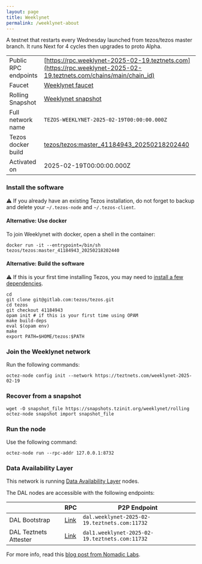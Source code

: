 ```yaml
---
layout: page
title: Weeklynet
permalink: /weeklynet-about
---
```


A testnet that restarts every Wednesday launched from tezos/tezos master branch. It runs Next for 4 cycles then upgrades to proto Alpha.

| | |
|-------|---------------------|
| Public RPC endpoints | [https://rpc.weeklynet-2025-02-19.teztnets.com](https://rpc.weeklynet-2025-02-19.teztnets.com/chains/main/chain_id)<br/> |
| Faucet | [Weeklynet faucet](https://faucet.weeklynet-2025-02-19.teztnets.com) |
| Rolling Snapshot | [Weeklynet snapshot](https://snapshots.tzinit.org/weeklynet/rolling) |
| Full network name | `TEZOS-WEEKLYNET-2025-02-19T00:00:00.000Z` |
| Tezos docker build | [tezos/tezos:master_41184943_20250218202440](https://hub.docker.com/r/tezos/tezos/tags?page=1&ordering=last_updated&name=master_41184943_20250218202440) |
| Activated on | 2025-02-19T00:00:00.000Z |





### Install the software

⚠️  If you already have an existing Tezos installation, do not forget to backup and delete your `~/.tezos-node` and `~/.tezos-client`.



#### Alternative: Use docker

To join Weeklynet with docker, open a shell in the container:

```
docker run -it --entrypoint=/bin/sh tezos/tezos:master_41184943_20250218202440
```


#### Alternative: Build the software

⚠️  If this is your first time installing Tezos, you may need to [install a few dependencies](https://tezos.gitlab.io/introduction/howtoget.html#setting-up-the-development-environment-from-scratch).

```
cd
git clone git@gitlab.com:tezos/tezos.git
cd tezos
git checkout 41184943
opam init # if this is your first time using OPAM
make build-deps
eval $(opam env)
make
export PATH=$HOME/tezos:$PATH
```

### Join the Weeklynet network

Run the following commands:

```
octez-node config init --network https://teztnets.com/weeklynet-2025-02-19

```


### Recover from a snapshot

```
wget -O snapshot_file https://snapshots.tzinit.org/weeklynet/rolling
octez-node snapshot import snapshot_file
```


### Run the node

Use the following command:

```
octez-node run --rpc-addr 127.0.0.1:8732
```




### Data Availability Layer

This network is running [Data Availability Layer](https://tezos.gitlab.io/shell/dal.html) nodes.


The DAL nodes are accessible with the following endpoints:

| | RPC | P2P Endpoint |
|------------|---------|--------------|
| DAL Bootstrap | [Link](https://dal-bootstrap-rpc.weeklynet-2025-02-19.teztnets.com/p2p/gossipsub/scores) | `dal.weeklynet-2025-02-19.teztnets.com:11732` |
| DAL Teztnets Attester | [Link](https://dal-attester-rpc.weeklynet-2025-02-19.teztnets.com/p2p/gossipsub/scores) | `dal1.weeklynet-2025-02-19.teztnets.com:11732` |


For more info, read this [blog post from Nomadic Labs](https://research-development.nomadic-labs.com/data-availability-layer-tezos.html).



